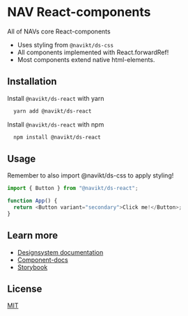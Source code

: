 # NAV React-components

All of NAVs core React-components

- Uses styling from `@navikt/ds-css`
- All components implemented with React.forwardRef!
- Most components extend native html-elements.

## Installation

Install `@navikt/ds-react` with yarn

```bash
  yarn add @navikt/ds-react
```

Install `@navikt/ds-react` with npm

```bash
  npm install @navikt/ds-react
```

## Usage

Remember to also import @navikt/ds-css to apply styling!

```javascript
import { Button } from "@navikt/ds-react";

function App() {
  return <Button variant="secondary">Click me!</Button>;
}
```

## Learn more

- [Designsystem documentation](https://aksel.nav.no/designsystem)
- [Component-docs](https://aksel.nav.no/designsystem/side/oversikt-komponenter)
- [Storybook](https://master--5f801fb2aea7820022de2936.chromatic.com/)

## License

[MIT](https://github.com/navikt/Designsystemet/blob/master/LICENCE)
